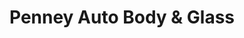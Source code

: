 ---
title: "Penney Auto Body & Glass"
url: /vancouver/penney-auto-body-and-glass/
shop: car repair
---